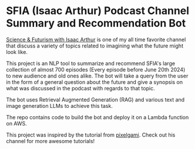 # SFIA (Isaac Arthur) Podcast Channel Summary and Recommendation Bot

[Science & Futurism with Isaac Arthur](https://www.youtube.com/@isaacarthurSFIA) is one of my all time favorite channel that discuss a variety of topics related to imagining what the future might look like. 

This project is an NLP tool to summarize and recommend SFIA's large collection of almost 700 episodes (Every episode before June 20th 2024) to new audience and old ones alike. The bot will take a query from the user in the form of a general question about the future and give a synopsis on what was discussed in the podcast with regards to that topic.

The bot uses Retrieval Augmented Generation (RAG) and various text and image generation LLMs to achieve this task.

The repo contains code to build the bot and deploy it on a Lambda function on AWS.

This project was inspired by the tutorial from [pixelgami](https://www.youtube.com/@pixegami). Check out his channel for more awesome tutorials!